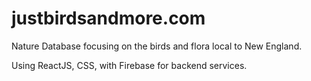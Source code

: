 # justbirdsandmore.com

Nature Database focusing on the birds and flora local to New England.

Using ReactJS, CSS, with Firebase for backend services.
